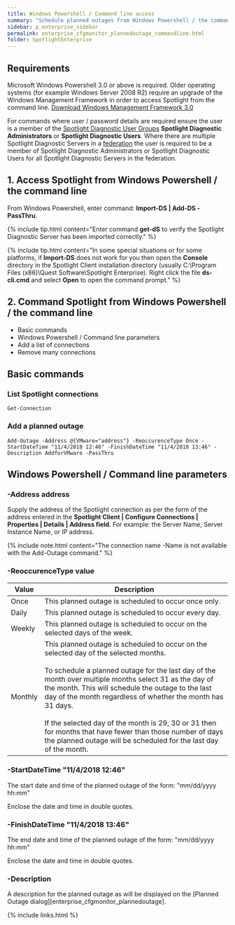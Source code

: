 ```yaml
---
title: Windows Powershell / Command line access
summary: "Schedule planned outages from Windows Powershell / the command line."
sidebar: p_enterprise_sidebar
permalink: enterprise_cfgmonitor_plannedoutage_commandline.html
folder: SpotlightEnterprise
---
```



## Requirements
Microsoft Windows Powershell 3.0 or above is required. Older operating systems (for example Windows Server 2008 R2) require an upgrade of the Windows Management Framework in order to access Spotlight from the command line. [Download Windows Management Framework 3.0](https://www.microsoft.com/en-us/download/details.aspx?id=34595)

For commands where user / password details are required ensure the user is a member of the [Spotlight Diagnostic User Groups](enterprise_backend_spotlightdiagnosticusergroups) **Spotlight Diagnostic Administrators** or **Spotlight Diagnostic Users**. Where there are multiple Spotlight Diagnostic Servers in a [federation](enterprise_backend_federation) the user is required to be a member of Spotlight Diagnostic Administrators or Spotlight Diagnostic Users for all Spotlight Diagnostic Servers in the federation.

## 1. Access Spotlight from Windows Powershell / the command line

From Windows Powershell, enter command: **Import-DS | Add-DS -PassThru**.

{% include tip.html content="Enter command **get-dS** to verify the Spotlight Diagnostic Server has been imported correctly." %}

{% include tip.html content="In some special situations or for some platforms, if **Import-DS** does not work for you then open the **Console** directory in the Spotlight Client installation directory (usually C:\Program Files (x86)\Quest Software\Spotlight Enterprise). Right click the file **ds-cli.cmd** and select **Open** to open the command prompt." %}


## 2. Command Spotlight from Windows Powershell / the command line

* Basic commands
* Windows Powershell / Command line parameters
* Add a list of connections
* Remove many connections

## Basic commands

### List Spotlight connections

```
Get-Connection
```

### Add a planned outage

```
Add-Outage -Address @{VMware="address"} -ReoccurenceType Once -StartDateTime "11/4/2018 12:46" -FinishDateTime "11/4/2018 13:46" -Description AddforVMware -PassThru
```


## Windows Powershell / Command line parameters

### -Address address

Supply the address of the Spotlight connection as per the form of the address entered in the **Spotlight Client \| Configure Connections \| Properties \| Details \| Address field**. For example: the Server Name, Server Instance Name, or IP address.

{% include note.html content="The connection name -Name is not available with the Add-Outage command." %}


### -ReoccurenceType value

Value | Description
------|------------
Once | This planned outage is scheduled to occur once only.
Daily | This planned outage is scheduled to occur every day.
Weekly | This planned outage is scheduled to occur on the selected days of the week.
Monthly | This planned outage is scheduled to occur on the selected day of the selected months.<br><br>To schedule a planned outage for the last day of the month over multiple months select 31 as the day of the month. This will schedule the outage to the last day of the month regardless of whether the month has 31 days.<br><br>If the selected day of the month is 29, 30 or 31 then for months that have fewer than those number of days the planned outage will be scheduled for the last day of the month.


### -StartDateTime "11/4/2018 12:46"
The start date and time of the planned outage of the form: "mm/dd/yyyy hh:mm"

Enclose the date and time in double quotes.

### -FinishDateTime "11/4/2018 13:46"
The end date and time of the planned outage of the form: "mm/dd/yyyy hh:mm"

Enclose the date and time in double quotes.


### -Description
A description for the planned outage as will be displayed on the [Planned Outage dialog][enterprise_cfgmonitor_plannedoutage].


{% include links.html %}
